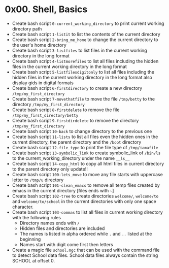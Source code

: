 # 0x00. Shell, Basics

- Create bash script `0-current_working_directory` to print current working directory path
- Create bash script `1-listit` to list the contents of the current directory
- Create bash script `2-bring_me_home` to change the current directory to the user's home directory
- Create bash script `3-listfiles` to list files in the current working directory in the long format
- Create bash script `4-listmorefiles` to list all files including the hidden files in the current working directory in the long format
- Create bash script `5-listfilesdigitonly` to list all files including the hidden files in the current working directory in the long format also display gids in digital formats
- Create bash script `6-firstdirectory` to create a new directory `/tmp/my_first_directory`
- Create bash script `7-movethatfile` to move the file `/tmp/betty` to the directory `/tmp/my_first_directory`
- Create bash script `8-firstdelete` to remove the file `/tmp/my_first_directory/betty`
- Create bash script `9-firstdirdelete` to remove the directory `/tmp/my_first_directory`
- Create bash script `10-back` to change directory to the previous one
- Create bash script `11-lists` to list all files even the hidden ones in the current directory, the parent directory and the `/boot` directory
- Create bash script `12-file_type` to print the file type of `/tmp/iamafile`
- Create bash script `13-symbolic_link` to create symbolic_link of `/bin/ls` to the current_working_directory under the name `__ls__`
- Create bash script `14-copy_html` to copy all html files in current directory to the parent directory only update!!
- Create bash script `100-lets_move` to move any file starts with uppercase letter to `/tmp/u` directory
- Create bash script `101-clean_emacs` to remove all temp files created by emacs in the current directory [files ends with `~`]
- Create bash script `102-tree` to create directories `welcome/`, `welcome/to` and `welcome/to/school` in the current directories with only one space character.
- Create bash script `103-commas` to list all files in current working directory with the following rules
    - Directory names ends with `/`
    - Hidden files and directories are included
    - The names is listed in alpha ordered while `.` and `..` listed at the beginning
    - Names start with digit come first then letters
- Create a magic file `school.mgc` that can be used with the command file to detect School data files. School data files always contain the string SCHOOL at offset 0.
